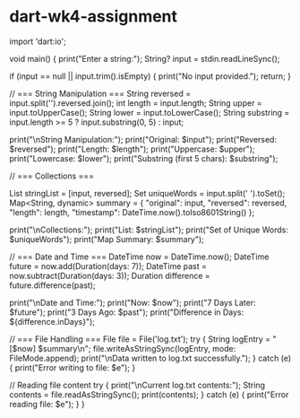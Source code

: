 # dart-wk4-assignment

import 'dart:io';

void main() {
  print("Enter a string:");
  String? input = stdin.readLineSync();

  if (input == null || input.trim().isEmpty) {
    print("No input provided.");
    return;
  }

  // === String Manipulation ===
  String reversed = input.split('').reversed.join();
  int length = input.length;
  String upper = input.toUpperCase();
  String lower = input.toLowerCase();
  String substring = input.length >= 5 ? input.substring(0, 5) : input;

  print("\nString Manipulation:");
  print("Original: $input");
  print("Reversed: $reversed");
  print("Length: $length");
  print("Uppercase: $upper");
  print("Lowercase: $lower");
  print("Substring (first 5 chars): $substring");

  // === Collections ===

  List<String> stringList = [input, reversed];
  Set<String> uniqueWords = input.split(' ').toSet();
  Map<String, dynamic> summary = {
    "original": input,
    "reversed": reversed,
    "length": length,
    "timestamp": DateTime.now().toIso8601String()
  };

  print("\nCollections:");
  print("List: $stringList");
  print("Set of Unique Words: $uniqueWords");
  print("Map Summary: $summary");

  // === Date and Time ===
  DateTime now = DateTime.now();
  DateTime future = now.add(Duration(days: 7));
  DateTime past = now.subtract(Duration(days: 3));
  Duration difference = future.difference(past);

  print("\nDate and Time:");
  print("Now: $now");
  print("7 Days Later: $future");
  print("3 Days Ago: $past");
  print("Difference in Days: ${difference.inDays}");

  // === File Handling ===
  File file = File('log.txt');
  try {
    String logEntry = "[$now] $summary\n";
    file.writeAsStringSync(logEntry, mode: FileMode.append);
    print("\nData written to log.txt successfully.");
  } catch (e) {
    print("Error writing to file: $e");
  }

  // Reading file content
  try {
    print("\nCurrent log.txt contents:");
    String contents = file.readAsStringSync();
    print(contents);
  } catch (e) {
    print("Error reading file: $e");
  }
}
